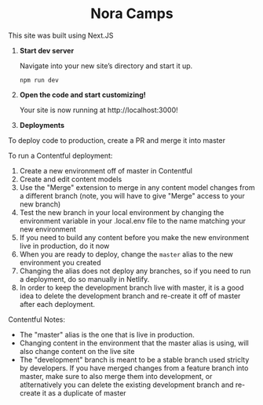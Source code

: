 <h1 align="center">
 Nora Camps
</h1>

This site was built using Next.JS

1.  **Start dev server**

    Navigate into your new site’s directory and start it up.

    ```
    npm run dev
    ```

2.  **Open the code and start customizing!**

    Your site is now running at http://localhost:3000!

3.  **Deployments**

To deploy code to production, create a PR and merge it into master

To run a Contentful deployment:

1. Create a new environment off of master in Contentful
2. Create and edit content models
3. Use the "Merge" extension to merge in any content model changes from a different branch (note, you will have to give "Merge" access to your new branch)
4. Test the new branch in your local environment by changing the environment variable in your .local.env file to the name matching your new environment
5. If you need to build any content before you make the new environment live in production, do it now
6. When you are ready to deploy, change the `master` alias to the new environment you created
7. Changing the alias does not deploy any branches, so if you need to run a deployment, do so manually in Netlify.
8. In order to keep the development branch live with master, it is a good idea to delete the development branch and re-create it off of master after each deployment.

Contentful Notes:

- The "master" alias is the one that is live in production.
- Changing content in the environment that the master alias is using, will also change content on the live site
- The "development" branch is meant to be a stable branch used striclty by developers. If you have merged changes from a feature branch into master, make sure to also merge them into development, or atlternatively you can delete the existing development branch and re-create it as a duplicate of master
